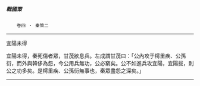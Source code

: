 

##### 戰國策
　　`卷四 ‧ 秦策二`

* * *

宜陽未得

宜陽未得，秦死傷者眾，甘茂欲息兵。左成謂甘茂曰：「公內攻于樗里疾、公孫衍，而外與韓侈為怨，今公用兵無功，公必窮矣。公不如進兵攻宜陽，宜陽拔，則公之功多矣。是樗里疾、公孫衍無事也，秦眾盡怨之深矣。」

* * *


